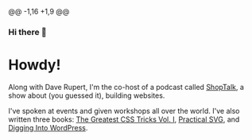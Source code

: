 @@ -1,16 +1,9 @@
### Hi there 👋
# Howdy! 

<!--
**chriscoyier/chriscoyier** is a ✨ _special_ ✨ repository because its `README.md` (this file) appears on your GitHub profile.
I'm a web designer and developer. I built [CSS-Tricks](https://css-tricks.com), a website all about building websites, going strong for 10 years.

Here are some ideas to get you started:
I'm the co-founder of [CodePen](https://codepen.io), a playground for front-end web development. It’s a social development environment for front end designers and developers.

- 🔭 I’m currently working on ...
- 🌱 I’m currently learning ...
- 👯 I’m looking to collaborate on ...
- 🤔 I’m looking for help with ...
- 💬 Ask me about ...
- 📫 How to reach me: ...
- 😄 Pronouns: ...
- ⚡ Fun fact: ...
-->
Along with Dave Rupert, I'm the co-host of a podcast called [ShopTalk](https://shoptalkshow.com), a show about (you guessed it), building websites.

I've spoken at events and given workshops all over the world. I've also written three books: [The Greatest CSS Tricks Vol. I](https://css-tricks.com/books/greatest-css-tricks/), [Practical SVG](https://abookapart.com/products/practical-svg), and [Digging Into WordPress](https://digwp.com/book/).
